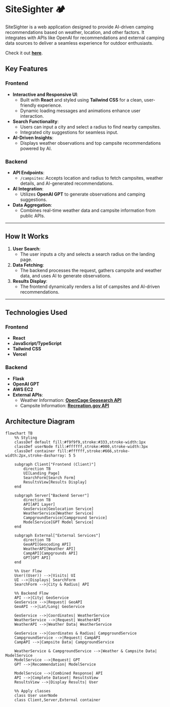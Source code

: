 ﻿# SiteSighter 🏕️
 
SiteSighter is a web application designed to provide AI-driven camping recommendations based on weather, location, and other factors. It integrates with APIs like OpenAI for recommendations and external camping data sources to deliver a seamless experience for outdoor enthusiasts.

Check it out [**here**](https://site-sighter.vercel.app/).

## **Key Features**

### **Frontend**
- **Interactive and Responsive UI**:
  - Built with **React** and styled using **Tailwind CSS** for a clean, user-friendly experience.
  - Dynamic loading messages and animations enhance user interaction.
- **Search Functionality**:
  - Users can input a city and select a radius to find nearby campsites.
  - Integrated city suggestions for seamless input.
- **AI-Driven Insights**:
  - Displays weather observations and top campsite recommendations powered by AI.

### **Backend**
- **API Endpoints**:
  - `/campsites`: Accepts location and radius to fetch campsites, weather details, and AI-generated recommendations.
- **AI Integration**:
  - Utilizes **OpenAI GPT** to generate observations and camping suggestions.
- **Data Aggregation**:
  - Combines real-time weather data and campsite information from public APIs.

---

## **How It Works**
1. **User Search**:
   - The user inputs a city and selects a search radius on the landing page.
2. **Data Fetching**:
   - The backend processes the request, gathers campsite and weather data, and uses AI to generate observations.
3. **Results Display**:
   - The frontend dynamically renders a list of campsites and AI-driven recommendations.

---

## **Technologies Used**

### **Frontend**
- **React**
- **JavaScript/TypeScript**
- **Tailwind CSS**
- **Vercel**

### **Backend**
- **Flask**
- **OpenAI GPT**
- **AWS EC2**
- **External APIs**:
  - Weather Information: [**OpenCage Geosearch API**](https://opencagedata.com/)
  - Campsite Information: [**Recreation.gov API**](https://ridb.recreation.gov/)

## Architecture Diagram
```mermaid
flowchart TB
    %% Styling
    classDef default fill:#f9f9f9,stroke:#333,stroke-width:1px
    classDef userNode fill:#ffffff,stroke:#000,stroke-width:3px
    classDef container fill:#ffffff,stroke:#666,stroke-width:2px,stroke-dasharray: 5 5
    
    subgraph Client["Frontend (Client)"]
        direction TB
        UI[Landing Page]
        SearchForm[Search Form]
        ResultsView[Results Display]
    end

    subgraph Server["Backend Server"]
        direction TB
        API[API Layer]
        GeoService[Geolocation Service]
        WeatherService[Weather Service]
        CampgroundService[Campground Service]
        ModelService[GPT Model Service]
    end

    subgraph External["External Services"]
        direction TB
        GeoAPI[Geocoding API]
        WeatherAPI[Weather API]
        CampAPI[Campgrounds API]
        GPT[GPT API]
    end

    %% User Flow
    User((User)) -->|Visits| UI
    UI -->|Displays| SearchForm
    SearchForm -->|City & Radius| API

    %% Backend Flow
    API -->|City| GeoService
    GeoService -->|Request| GeoAPI
    GeoAPI -->|Lat/Long| GeoService
    
    GeoService -->|Coordinates| WeatherService
    WeatherService -->|Request| WeatherAPI
    WeatherAPI -->|Weather Data| WeatherService
    
    GeoService -->|Coordinates & Radius| CampgroundService
    CampgroundService -->|Request| CampAPI
    CampAPI -->|Campsite Data| CampgroundService
    
    WeatherService & CampgroundService -->|Weather & Campsite Data| ModelService
    ModelService -->|Request| GPT
    GPT -->|Recommendation| ModelService
    
    ModelService -->|Combined Response| API
    API -->|Complete Dataset| ResultsView
    ResultsView -->|Display Results| User

    %% Apply classes
    class User userNode
    class Client,Server,External container
```
